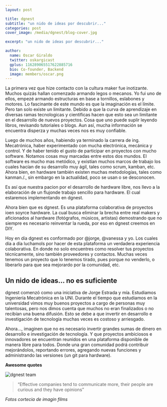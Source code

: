 ```yaml
---
layout: post

title: dgnest
subtitle: "un nido de ideas por descubrir..."
categories: post
cover_image: /media/dgnest/blog-cover.jpg

excerpt: "un nido de ideas por descubrir..."

author:
  name: Oscar Giraldo
  twitter: oskargicast
  gplus: 116289065517622885716 
  bio: Co-founder, Backend
  image: members/oscar.png
---
```


La primera vez que hize contacto con la cultura maker fue inotizante. Muchos quizás hallan comenzado armando legos o mecanos. Yo fui uno de ellos, empezé armando estructuras en base a tornillos, eslabones y motores. Lo fascinante de este mundo es que la imaginación es el límite. Pero tan solo existe un limitante. Debido a que la curva de aprendizaje en diversas ramas tecnologicas y cientificas hacen que esto sea un limitante en el desarrollo de nuevos proyectos. Cosa que uno puede suplir leyendo libros, revisando tutoriales o blogs. Aun así, mucha información se encuentra disperza y muchas veces nos es muy confiable.

Luego de muchos años, habiendo ya terminado la carrera de ing. Mecatrónica, haber experimentado con mucha electrónica, mecánica y control. Y de haber tenido el gusto de participar en proyectos con mucho software. Notamos cosas muy marcadas entre estos dos mundos. El software es mucho mas metódico, y existían muchos marcos de trabajo los cuales hacían de su desarrollo muy ágil, tales como scrum, kamban, etc. Ahora bien, en hardware también existen muchas metodologías, tales como kanman./., sin embargo en la actualidad, poco se usan o se desconocen.

Es así que nuestra pacion por el desarrollo de hardware libre, nos llevo a la elaboración de un flujonde trabajo sencillo para hardware. El cual estaremos implementando en dgnest.

Ahora bien que es dgnest. Es una plataforma colaborativa de proyectos ioen soyrce hardware. La cual busca eliminar la brecha entre real makers y aficionados al hardware (fotógrafos, músicos, artistas) demostrando que no siempre es necesario reinventar la rueda, por eso en dgnest creemos en DIY. 

Hoy en día dgnest es conformado por @jorge, @vanessa y yo. Los cuales día a día luchamols por hacer de esta plataforma un verdadera experiencia colaborativa. En donde no solo encuentres como resolver tus proyectos técnicamente, sino también proveedores y contactos. Muchas veces tenemos un proyecto que lo tenemos tirado, pues porque no venderlo, o liberarlo para que sea mejorardo por la comunidad, etc.

## Un nido de ideas... no es suficiente

dgnest comenzó como una iniciativa de Jorge Estrada y mía. Estudiamos Ingeniería Mecatrónica en la UNI. Durante el tiempo que estudiamos en la universidad vimos muy buenos proyectos a cargo de personas muy talentosas, pero nos dimos cuenta que muchos no eran finalizados o no recibían una buena difusión. Esto se debe a que invertir en desarrollo e investigación de tecnología muchas veces es costoso y arriesgado. 

Ahora..., imaginen que no es necesario invertir grandes sumas de dinero en desarrollo e investigación de tecnología. Y que proyectos ambiciosos e innovadores se encuentran reunidos en una plataforma disponible de manera libre para todos. Donde una gran comunidad podrá contribuir mejorándolos, reportando errores, agregando nuevas funciones y administrando las versiones (un git para hardware). 

**Awesome quotes**


![dgnest team]({{site.site-url}}/images/members/team.png "dgnest team")



> “Effective companies tend to communicate more, their people are curious and they have opinions”

*Fotos cortecia de imagin films*